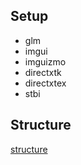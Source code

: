 ## Setup
- glm
- imgui
- imguizmo
- directxtk
- directxtex
- stbi

## Structure
[structure](http://www.plantuml.com/plantuml/proxy?src=https://github.com/agagtmdtlr/StudyDirectX/blob/main/structure.puml)